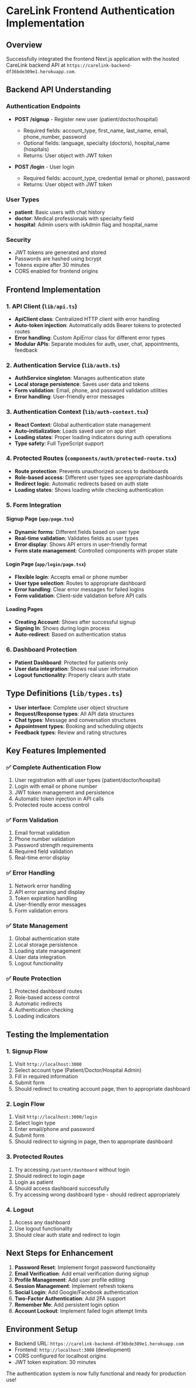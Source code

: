 # CareLink Frontend Authentication Implementation

## Overview

Successfully integrated the frontend Next.js application with the hosted CareLink backend API at `https://carelink-backend-df36bde309e1.herokuapp.com`.

## Backend API Understanding

### Authentication Endpoints

- **POST /signup** - Register new user (patient/doctor/hospital)

  - Required fields: account_type, first_name, last_name, email, phone_number, password
  - Optional fields: language, specialty (doctors), hospital_name (hospitals)
  - Returns: User object with JWT token

- **POST /login** - User login
  - Required fields: account_type, credential (email or phone), password
  - Returns: User object with JWT token

### User Types

- **patient**: Basic users with chat history
- **doctor**: Medical professionals with specialty field
- **hospital**: Admin users with isAdmin flag and hospital_name

### Security

- JWT tokens are generated and stored
- Passwords are hashed using bcrypt
- Tokens expire after 30 minutes
- CORS enabled for frontend origins

## Frontend Implementation

### 1. API Client (`lib/api.ts`)

- **ApiClient class**: Centralized HTTP client with error handling
- **Auto-token injection**: Automatically adds Bearer tokens to protected routes
- **Error handling**: Custom ApiError class for different error types
- **Modular APIs**: Separate modules for auth, user, chat, appointments, feedback

### 2. Authentication Service (`lib/auth.ts`)

- **AuthService singleton**: Manages authentication state
- **Local storage persistence**: Saves user data and tokens
- **Form validation**: Email, phone, and password validation utilities
- **Error handling**: User-friendly error messages

### 3. Authentication Context (`lib/auth-context.tsx`)

- **React Context**: Global authentication state management
- **Auto-initialization**: Loads saved user on app start
- **Loading states**: Proper loading indicators during auth operations
- **Type safety**: Full TypeScript support

### 4. Protected Routes (`components/auth/protected-route.tsx`)

- **Route protection**: Prevents unauthorized access to dashboards
- **Role-based access**: Different user types see appropriate dashboards
- **Redirect logic**: Automatic redirects based on auth state
- **Loading states**: Shows loading while checking authentication

### 5. Form Integration

#### Signup Page (`app/page.tsx`)

- **Dynamic forms**: Different fields based on user type
- **Real-time validation**: Validates fields as user types
- **Error display**: Shows API errors in user-friendly format
- **Form state management**: Controlled components with proper state

#### Login Page (`app/login/page.tsx`)

- **Flexible login**: Accepts email or phone number
- **User type selection**: Routes to appropriate dashboard
- **Error handling**: Clear error messages for failed logins
- **Form validation**: Client-side validation before API calls

#### Loading Pages

- **Creating Account**: Shows after successful signup
- **Signing In**: Shows during login process
- **Auto-redirect**: Based on authentication status

### 6. Dashboard Protection

- **Patient Dashboard**: Protected for patients only
- **User data integration**: Shows real user information
- **Logout functionality**: Properly clears auth state

## Type Definitions (`lib/types.ts`)

- **User interface**: Complete user object structure
- **Request/Response types**: All API data structures
- **Chat types**: Message and conversation structures
- **Appointment types**: Booking and scheduling objects
- **Feedback types**: Review and rating structures

## Key Features Implemented

### ✅ Complete Authentication Flow

1. User registration with all user types (patient/doctor/hospital)
2. Login with email or phone number
3. JWT token management and persistence
4. Automatic token injection in API calls
5. Protected route access control

### ✅ Form Validation

1. Email format validation
2. Phone number validation
3. Password strength requirements
4. Required field validation
5. Real-time error display

### ✅ Error Handling

1. Network error handling
2. API error parsing and display
3. Token expiration handling
4. User-friendly error messages
5. Form validation errors

### ✅ State Management

1. Global authentication state
2. Local storage persistence
3. Loading state management
4. User data integration
5. Logout functionality

### ✅ Route Protection

1. Protected dashboard routes
2. Role-based access control
3. Automatic redirects
4. Authentication checking
5. Loading indicators

## Testing the Implementation

### 1. Signup Flow

1. Visit `http://localhost:3000`
2. Select account type (Patient/Doctor/Hospital Admin)
3. Fill in required information
4. Submit form
5. Should redirect to creating account page, then to appropriate dashboard

### 2. Login Flow

1. Visit `http://localhost:3000/login`
2. Select login type
3. Enter email/phone and password
4. Submit form
5. Should redirect to signing in page, then to appropriate dashboard

### 3. Protected Routes

1. Try accessing `/patient/dashboard` without login
2. Should redirect to login page
3. Login as patient
4. Should access dashboard successfully
5. Try accessing wrong dashboard type - should redirect appropriately

### 4. Logout

1. Access any dashboard
2. Use logout functionality
3. Should clear auth state and redirect to login

## Next Steps for Enhancement

1. **Password Reset**: Implement forgot password functionality
2. **Email Verification**: Add email verification during signup
3. **Profile Management**: Add user profile editing
4. **Session Management**: Implement refresh tokens
5. **Social Login**: Add Google/Facebook authentication
6. **Two-Factor Authentication**: Add 2FA support
7. **Remember Me**: Add persistent login option
8. **Account Lockout**: Implement failed login attempt limits

## Environment Setup

- Backend URL: `https://carelink-backend-df36bde309e1.herokuapp.com`
- Frontend: `http://localhost:3000` (development)
- CORS configured for localhost origins
- JWT token expiration: 30 minutes

The authentication system is now fully functional and ready for production use!

